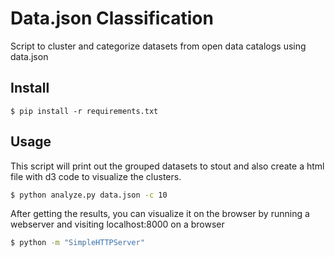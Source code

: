 # Data.json Classification 

Script to cluster and categorize datasets from open data catalogs using data.json


## Install 

```
$ pip install -r requirements.txt
```

## Usage
This script will print out the grouped datasets to stout and also create a html file with d3 code to visualize the clusters.

```bash
$ python analyze.py data.json -c 10
```

After getting the results, you can visualize it on the browser by running a webserver and visiting localhost:8000 on a browser 


```bash
$ python -m "SimpleHTTPServer"
```

